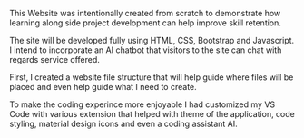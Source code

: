 This Website was intentionally created from scratch to demonstrate how learning along side project development can help improve skill retention.

The site will be developed fully using HTML, CSS, Bootstrap and Javascript. I intend to incorporate an AI chatbot that visitors to the site can chat with regards service offered.

First, I created a website file structure that will help guide where files will be placed and even help guide what I need to create.

To make the coding experince more enjoyable I had customized my VS Code with various extension that helped with theme of the application, code styling, material design icons and even a coding assistant AI.
